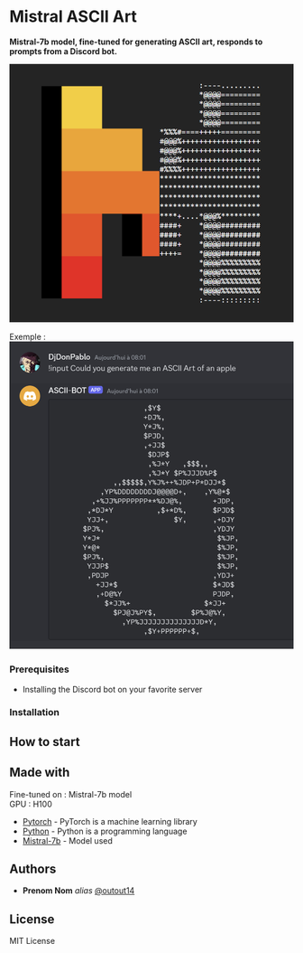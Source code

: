 # Mistral ASCII Art

**Mistral-7b model, fine-tuned for generating ASCII art, responds to prompts from a Discord bot.**

![Mistral ASCII Art](assets/mistral-ascii-art-logo.png)

Exemple :  
![Apple generation](assets/screen-apple.png)


### Prerequisites

- Installing the Discord bot on your favorite server

### Installation


## How to start


## Made with

Fine-tuned on : Mistral-7b model  
GPU : H100

* [Pytorch](https://pytorch.org) - PyTorch is a machine learning library
* [Python](https://www.python.org) - Python is a programming language
* [Mistral-7b](https://mistral.ai/fr/news/announcing-mistral-7b) - Model used


## Authors

* **Prenom Nom** _alias_ [@outout14](https://github.com/blablab)

## License

MIT License

